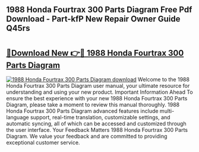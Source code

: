 ## 1988 Honda Fourtrax 300 Parts Diagram Free Pdf Download - Part-kfP New Repair Owner Guide Q45rs

# <h2><a href="http://dfqqy3.blite.top/?on=1988+Honda+Fourtrax+300+Parts+Diagram">🔗Download New 👉🔴 1988 Honda Fourtrax 300 Parts Diagram</a></h2>

[![1988 Honda Fourtrax 300 Parts Diagram download](https://i.imgur.com/lujVjoI.png)](http://dfqqy3.blite.top/?on=1988+Honda+Fourtrax+300+Parts+Diagram)
Welcome to the 1988 Honda Fourtrax 300 Parts Diagram user manual, your ultimate resource for understanding and using your new product. Important Information Ahead To ensure the best experience with your new 1988 Honda Fourtrax 300 Parts Diagram, please take a moment to review this manual thoroughly. 1988 Honda Fourtrax 300 Parts Diagram advanced features include multi-language support, real-time translation, customizable settings, and automatic syncing, all of which can be accessed and customized through the user interface. Your Feedback Matters 1988 Honda Fourtrax 300 Parts Diagram. We value your feedback and are committed to providing exceptional customer service.

